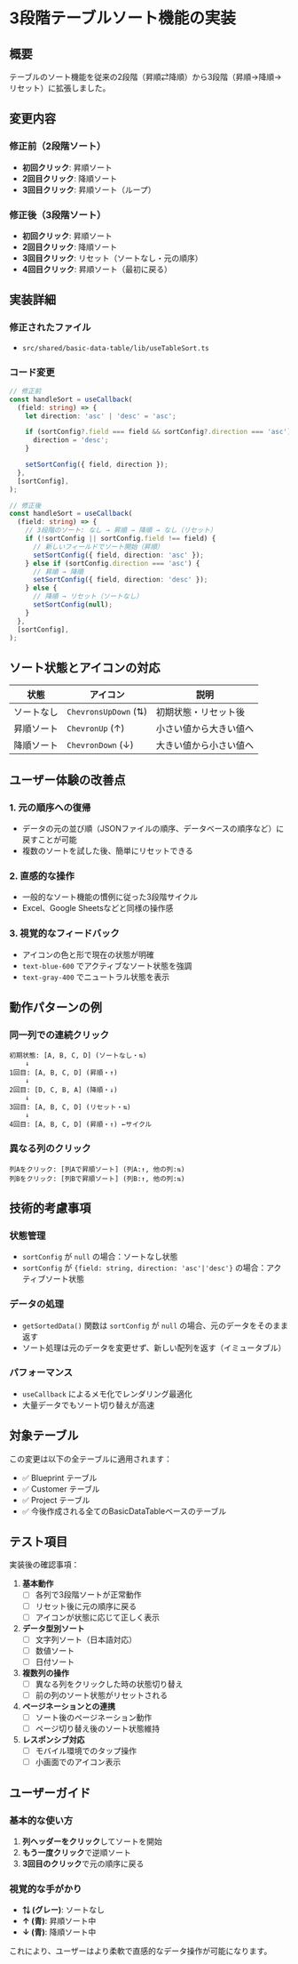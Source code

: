 # 3段階テーブルソート機能の実装

## 概要

テーブルのソート機能を従来の2段階（昇順⇄降順）から3段階（昇順→降順→リセット）に拡張しました。

## 変更内容

### 修正前（2段階ソート）

- **初回クリック**: 昇順ソート
- **2回目クリック**: 降順ソート
- **3回目クリック**: 昇順ソート（ループ）

### 修正後（3段階ソート）

- **初回クリック**: 昇順ソート
- **2回目クリック**: 降順ソート
- **3回目クリック**: リセット（ソートなし・元の順序）
- **4回目クリック**: 昇順ソート（最初に戻る）

## 実装詳細

### 修正されたファイル

- `src/shared/basic-data-table/lib/useTableSort.ts`

### コード変更

```typescript
// 修正前
const handleSort = useCallback(
  (field: string) => {
    let direction: 'asc' | 'desc' = 'asc';

    if (sortConfig?.field === field && sortConfig?.direction === 'asc') {
      direction = 'desc';
    }

    setSortConfig({ field, direction });
  },
  [sortConfig],
);

// 修正後
const handleSort = useCallback(
  (field: string) => {
    // 3段階のソート: なし → 昇順 → 降順 → なし（リセット）
    if (!sortConfig || sortConfig.field !== field) {
      // 新しいフィールドでソート開始（昇順）
      setSortConfig({ field, direction: 'asc' });
    } else if (sortConfig.direction === 'asc') {
      // 昇順 → 降順
      setSortConfig({ field, direction: 'desc' });
    } else {
      // 降順 → リセット（ソートなし）
      setSortConfig(null);
    }
  },
  [sortConfig],
);
```

## ソート状態とアイコンの対応

| 状態       | アイコン             | 説明                   |
| ---------- | -------------------- | ---------------------- |
| ソートなし | `ChevronsUpDown` (⇅) | 初期状態・リセット後   |
| 昇順ソート | `ChevronUp` (↑)      | 小さい値から大きい値へ |
| 降順ソート | `ChevronDown` (↓)    | 大きい値から小さい値へ |

## ユーザー体験の改善点

### 1. 元の順序への復帰

- データの元の並び順（JSONファイルの順序、データベースの順序など）に戻すことが可能
- 複数のソートを試した後、簡単にリセットできる

### 2. 直感的な操作

- 一般的なソート機能の慣例に従った3段階サイクル
- Excel、Google Sheetsなどと同様の操作感

### 3. 視覚的なフィードバック

- アイコンの色と形で現在の状態が明確
- `text-blue-600` でアクティブなソート状態を強調
- `text-gray-400` でニュートラル状態を表示

## 動作パターンの例

### 同一列での連続クリック

```
初期状態: [A, B, C, D] (ソートなし・⇅)
    ↓
1回目: [A, B, C, D] (昇順・↑)
    ↓
2回目: [D, C, B, A] (降順・↓)
    ↓
3回目: [A, B, C, D] (リセット・⇅)
    ↓
4回目: [A, B, C, D] (昇順・↑) ←サイクル
```

### 異なる列のクリック

```
列Aをクリック: [列Aで昇順ソート] (列A:↑, 他の列:⇅)
列Bをクリック: [列Bで昇順ソート] (列B:↑, 他の列:⇅)
```

## 技術的考慮事項

### 状態管理

- `sortConfig` が `null` の場合：ソートなし状態
- `sortConfig` が `{field: string, direction: 'asc'|'desc'}` の場合：アクティブソート状態

### データの処理

- `getSortedData()` 関数は `sortConfig` が `null` の場合、元のデータをそのまま返す
- ソート処理は元のデータを変更せず、新しい配列を返す（イミュータブル）

### パフォーマンス

- `useCallback` によるメモ化でレンダリング最適化
- 大量データでもソート切り替えが高速

## 対象テーブル

この変更は以下の全テーブルに適用されます：

- ✅ Blueprint テーブル
- ✅ Customer テーブル
- ✅ Project テーブル
- ✅ 今後作成される全てのBasicDataTableベースのテーブル

## テスト項目

実装後の確認事項：

1. **基本動作**
   - [ ] 各列で3段階ソートが正常動作
   - [ ] リセット後に元の順序に戻る
   - [ ] アイコンが状態に応じて正しく表示

2. **データ型別ソート**
   - [ ] 文字列ソート（日本語対応）
   - [ ] 数値ソート
   - [ ] 日付ソート

3. **複数列の操作**
   - [ ] 異なる列をクリックした時の状態切り替え
   - [ ] 前の列のソート状態がリセットされる

4. **ページネーションとの連携**
   - [ ] ソート後のページネーション動作
   - [ ] ページ切り替え後のソート状態維持

5. **レスポンシブ対応**
   - [ ] モバイル環境でのタップ操作
   - [ ] 小画面でのアイコン表示

## ユーザーガイド

### 基本的な使い方

1. **列ヘッダーをクリック**してソートを開始
2. **もう一度クリック**で逆順ソート
3. **3回目のクリック**で元の順序に戻る

### 視覚的な手がかり

- **⇅ (グレー)**: ソートなし
- **↑ (青)**: 昇順ソート中
- **↓ (青)**: 降順ソート中

これにより、ユーザーはより柔軟で直感的なデータ操作が可能になります。

